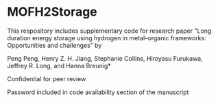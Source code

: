 # MOFH2Storage

This respository includes supplementary code for research paper 
"Long duration energy storage using hydrogen in metal–organic frameworks: Opportunities and challenges"
by


Peng Peng, Henry Z. H. Jiang, Stephanie Collins, Hiroyasu Furukawa, Jeffrey R. Long, and Hanna Breunig*

Confidential for peer review


Password included in code availability section of the manuscript
